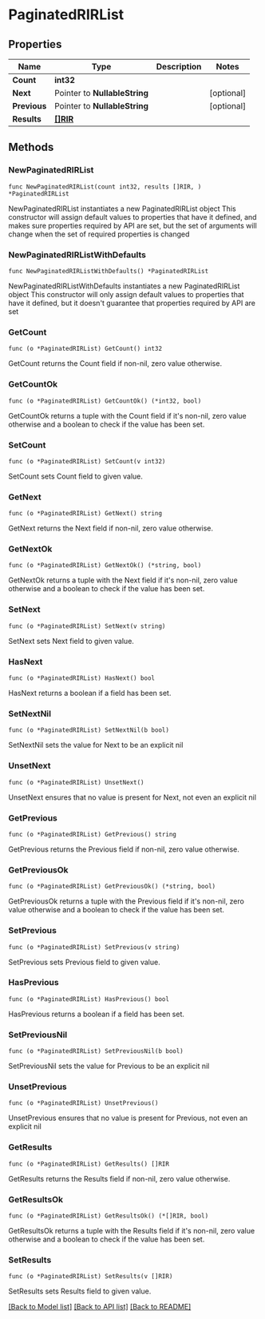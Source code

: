 # PaginatedRIRList

## Properties

Name | Type | Description | Notes
------------ | ------------- | ------------- | -------------
**Count** | **int32** |  | 
**Next** | Pointer to **NullableString** |  | [optional] 
**Previous** | Pointer to **NullableString** |  | [optional] 
**Results** | [**[]RIR**](RIR.md) |  | 

## Methods

### NewPaginatedRIRList

`func NewPaginatedRIRList(count int32, results []RIR, ) *PaginatedRIRList`

NewPaginatedRIRList instantiates a new PaginatedRIRList object
This constructor will assign default values to properties that have it defined,
and makes sure properties required by API are set, but the set of arguments
will change when the set of required properties is changed

### NewPaginatedRIRListWithDefaults

`func NewPaginatedRIRListWithDefaults() *PaginatedRIRList`

NewPaginatedRIRListWithDefaults instantiates a new PaginatedRIRList object
This constructor will only assign default values to properties that have it defined,
but it doesn't guarantee that properties required by API are set

### GetCount

`func (o *PaginatedRIRList) GetCount() int32`

GetCount returns the Count field if non-nil, zero value otherwise.

### GetCountOk

`func (o *PaginatedRIRList) GetCountOk() (*int32, bool)`

GetCountOk returns a tuple with the Count field if it's non-nil, zero value otherwise
and a boolean to check if the value has been set.

### SetCount

`func (o *PaginatedRIRList) SetCount(v int32)`

SetCount sets Count field to given value.


### GetNext

`func (o *PaginatedRIRList) GetNext() string`

GetNext returns the Next field if non-nil, zero value otherwise.

### GetNextOk

`func (o *PaginatedRIRList) GetNextOk() (*string, bool)`

GetNextOk returns a tuple with the Next field if it's non-nil, zero value otherwise
and a boolean to check if the value has been set.

### SetNext

`func (o *PaginatedRIRList) SetNext(v string)`

SetNext sets Next field to given value.

### HasNext

`func (o *PaginatedRIRList) HasNext() bool`

HasNext returns a boolean if a field has been set.

### SetNextNil

`func (o *PaginatedRIRList) SetNextNil(b bool)`

 SetNextNil sets the value for Next to be an explicit nil

### UnsetNext
`func (o *PaginatedRIRList) UnsetNext()`

UnsetNext ensures that no value is present for Next, not even an explicit nil
### GetPrevious

`func (o *PaginatedRIRList) GetPrevious() string`

GetPrevious returns the Previous field if non-nil, zero value otherwise.

### GetPreviousOk

`func (o *PaginatedRIRList) GetPreviousOk() (*string, bool)`

GetPreviousOk returns a tuple with the Previous field if it's non-nil, zero value otherwise
and a boolean to check if the value has been set.

### SetPrevious

`func (o *PaginatedRIRList) SetPrevious(v string)`

SetPrevious sets Previous field to given value.

### HasPrevious

`func (o *PaginatedRIRList) HasPrevious() bool`

HasPrevious returns a boolean if a field has been set.

### SetPreviousNil

`func (o *PaginatedRIRList) SetPreviousNil(b bool)`

 SetPreviousNil sets the value for Previous to be an explicit nil

### UnsetPrevious
`func (o *PaginatedRIRList) UnsetPrevious()`

UnsetPrevious ensures that no value is present for Previous, not even an explicit nil
### GetResults

`func (o *PaginatedRIRList) GetResults() []RIR`

GetResults returns the Results field if non-nil, zero value otherwise.

### GetResultsOk

`func (o *PaginatedRIRList) GetResultsOk() (*[]RIR, bool)`

GetResultsOk returns a tuple with the Results field if it's non-nil, zero value otherwise
and a boolean to check if the value has been set.

### SetResults

`func (o *PaginatedRIRList) SetResults(v []RIR)`

SetResults sets Results field to given value.



[[Back to Model list]](../README.md#documentation-for-models) [[Back to API list]](../README.md#documentation-for-api-endpoints) [[Back to README]](../README.md)



